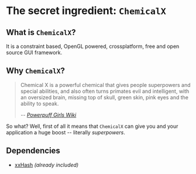 
The secret ingredient: `ChemicalX`
==================================

What is `ChemicalX`?
--------------------

It is a constraint based, OpenGL powered, crossplatform, free and open source
GUI framework.

Why `ChemicalX`?
---------------

> Chemical X is a powerful chemical that gives people superpowers and special
> abilities, and also often turns primates evil and intelligent, with an
> oversized brain, missing top of skull, green skin, pink eyes and the ability
> to speak.
>
> *-- [Powerpuff Girls Wiki](http://powerpuff.wikia.com/wiki/Chemical_X)*

So what? Well, first of all it means that `ChemicalX` can give you and your
application a huge boost -- literally *superpowers*.

Dependencies
------------

- [xxHash](https://github.com/Cyan4973/xxHash) *(already included)*
